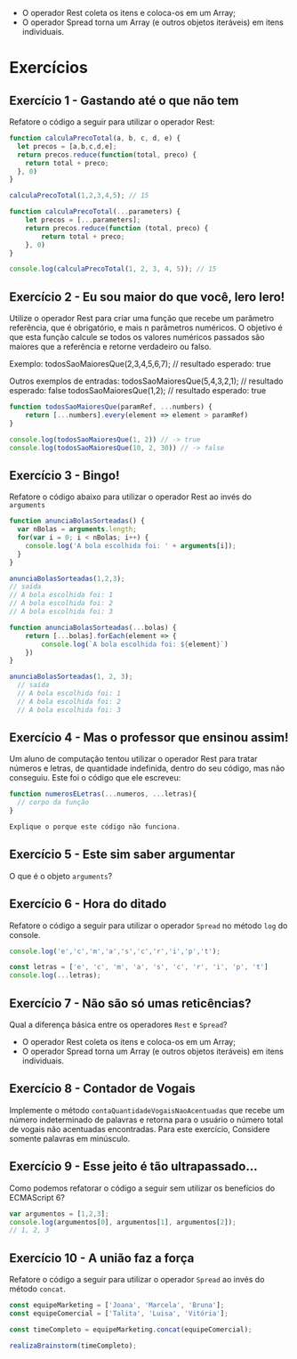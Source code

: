 * O operador Rest coleta os itens e coloca-os em um Array;
* O operador Spread torna um Array (e outros objetos iteráveis) em itens individuais.

# Exercícios

## Exercício 1 - Gastando até o que não tem
Refatore o código a seguir para utilizar o operador Rest:

``` javascript
function calculaPrecoTotal(a, b, c, d, e) {
  let precos = [a,b,c,d,e];
  return precos.reduce(function(total, preco) {
    return total + preco;
  }, 0)
}

calculaPrecoTotal(1,2,3,4,5); // 15
```
```javascript
function calculaPrecoTotal(...parameters) {
    let precos = [...parameters];
    return precos.reduce(function (total, preco) {
        return total + preco;
    }, 0)
}

console.log(calculaPrecoTotal(1, 2, 3, 4, 5)); // 15
```

## Exercício 2 - Eu sou maior do que você, lero lero!
Utilize o operador Rest para criar uma função que recebe um parâmetro referência, que é obrigatório, e mais n parâmetros numéricos. O objetivo é que esta função calcule se todos os valores numéricos passados são maiores que a referência e retorne verdadeiro ou falso.

Exemplo:
todosSaoMaioresQue(2,3,4,5,6,7); // resultado esperado: true

Outros exemplos de entradas:
todosSaoMaioresQue(5,4,3,2,1); // resultado esperado: false
todosSaoMaioresQue(1,2); // resultado esperado: true
```javascript
function todosSaoMaioresQue(paramRef, ...numbers) {
    return [...numbers].every(element => element > paramRef)
}

console.log(todosSaoMaioresQue(1, 2)) // -> true
console.log(todosSaoMaioresQue(10, 2, 30)) // -> false
```

## Exercício 3 - Bingo!
Refatore o código abaixo para utilizar o operador Rest ao invés do `arguments`

``` javascript
function anunciaBolasSorteadas() {
  var nBolas = arguments.length;
  for(var i = 0; i < nBolas; i++) {
    console.log('A bola escolhida foi: ' + arguments[i]);
  }
}

anunciaBolasSorteadas(1,2,3);
// saída
// A bola escolhida foi: 1
// A bola escolhida foi: 2
// A bola escolhida foi: 3
```
```javascript
function anunciaBolasSorteadas(...bolas) {
    return [...bolas].forEach(element => {
        console.log(`A bola escolhida foi: ${element}`)
    })
}

anunciaBolasSorteadas(1, 2, 3);
  // saída
  // A bola escolhida foi: 1
  // A bola escolhida foi: 2
  // A bola escolhida foi: 3
```

## Exercício 4 - Mas o professor que ensinou assim!
Um aluno de computação tentou utilizar o operador Rest para tratar números e letras, de quantidade indefinida, dentro do seu código, mas não conseguiu. Este foi o código que ele escreveu:

``` javascript
function numerosELetras(...numeros, ...letras){
  // corpo da função
}

Explique o porque este código não funciona.
```

## Exercício 5 - Este sim saber argumentar
O que é o objeto `arguments`?

## Exercício 6 - Hora do ditado
Refatore o código a seguir para utilizar o operador `Spread` no método `log` do console.

``` javascript
console.log('e','c','m','a','s','c','r','i','p','t');
```
```javascript
const letras = ['e', 'c', 'm', 'a', 's', 'c', 'r', 'i', 'p', 't']
console.log(...letras);
```

## Exercício 7 - Não são só umas reticências?
Qual a diferença básica entre os operadores `Rest` e `Spread`?

* O operador Rest coleta os itens e coloca-os em um Array;
* O operador Spread torna um Array (e outros objetos iteráveis) em itens individuais.


## Exercício 8 - Contador de Vogais
Implemente o método `contaQuantidadeVogaisNaoAcentuadas` que recebe um número indeterminado de palavras e retorna para o usuário o número total de vogais não acentuadas encontradas. Para este exercício, Considere somente palavras em minúsculo.


## Exercício 9 - Esse jeito é tão ultrapassado...
Como podemos refatorar o código a seguir sem utilizar os benefícios do ECMAScript 6?

``` javascript
var argumentos = [1,2,3];
console.log(argumentos[0], argumentos[1], argumentos[2]);
// 1, 2, 3
```

## Exercício 10 - A união faz a força
Refatore o código a seguir para utilizar o operador `Spread` ao invés do método `concat`.

``` javascript
const equipeMarketing = ['Joana', 'Marcela', 'Bruna'];
const equipeComercial = ['Talita', 'Luisa', 'Vitória'];

const timeCompleto = equipeMarketing.concat(equipeComercial);

realizaBrainstorm(timeCompleto);
```
